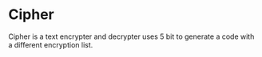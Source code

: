 # Cipher
Cipher is a text encrypter and decrypter uses 5 bit to generate a code with a different encryption list.
